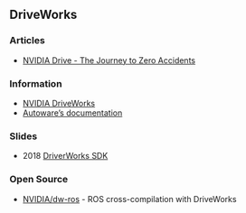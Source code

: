 ## DriveWorks


### Articles
- [NVIDIA Drive - The Journey to Zero Accidents](https://iot-automotive.news/nvidia-drive/)


### Information
- [NVIDIA DriveWorks](https://developer.nvidia.com/drive/driveworks)
- [Autoware’s documentation](https://autoware.readthedocs.io/en/feature-documentation_rtd/index.html)



### Slides
- 2018 [DriverWorks SDK](https://on-demand.gputechconf.com/gtc-cn/2018/pdf/CH8712.pdf)


### Open Source
- [NVIDIA/dw-ros](https://github.com/NVIDIA/dw-ros) - ROS cross-compilation with DriveWorks



